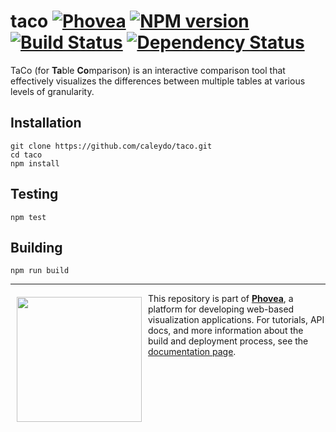 taco [![Phovea][phovea-image]][phovea-url] [![NPM version][npm-image]][npm-url] [![Build Status][travis-image]][travis-url] [![Dependency Status][daviddm-image]][daviddm-url]
=====================

TaCo (for **Ta**ble **Co**mparison) is an interactive comparison tool that effectively visualizes the differences between multiple tables at various levels of granularity.

Installation
------------

```
git clone https://github.com/caleydo/taco.git
cd taco
npm install
```

Testing
-------

```
npm test
```

Building
--------

```
npm run build
```



***

<a href="https://caleydo.org"><img src="http://caleydo.org/assets/images/logos/caleydo.svg" align="left" width="200px" hspace="10" vspace="6"></a>
This repository is part of **[Phovea](http://phovea.caleydo.org/)**, a platform for developing web-based visualization applications. For tutorials, API docs, and more information about the build and deployment process, see the [documentation page](http://caleydo.org/documentation/).


[phovea-image]: https://img.shields.io/badge/Phovea-Application-1BA64E.svg
[phovea-url]: https://phovea.caleydo.org
[npm-image]: https://badge.fury.io/js/taco.svg
[npm-url]: https://npmjs.org/package/taco
[travis-image]: https://travis-ci.org/caleydo/taco.svg?branch=master
[travis-url]: https://travis-ci.org/caleydo/taco
[daviddm-image]: https://david-dm.org/caleydo/taco.svg?theme=shields.io
[daviddm-url]: https://david-dm.org/caleydo/taco
